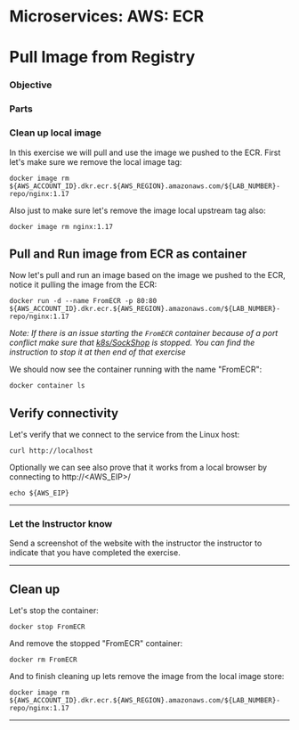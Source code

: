 # Microservices: AWS: ECR
# Pull Image from Registry

### Objective



### Parts




### Clean up local image

In this exercise we will pull and use the image we pushed to the ECR.  First let's make sure we remove the local image tag:

~~~shell
docker image rm ${AWS_ACCOUNT_ID}.dkr.ecr.${AWS_REGION}.amazonaws.com/${LAB_NUMBER}-repo/nginx:1.17
~~~

Also just to make sure let's remove the image local upstream tag also:

~~~shell
docker image rm nginx:1.17
~~~

## Pull and Run image from ECR as container

Now let's pull and run an image based on the image we pushed to the ECR, notice it pulling the image from the ECR:

~~~shell
docker run -d --name FromECR -p 80:80 ${AWS_ACCOUNT_ID}.dkr.ecr.${AWS_REGION}.amazonaws.com/${LAB_NUMBER}-repo/nginx:1.17
~~~

_Note: If there is an issue starting the `FromECR` container because of a port conflict make sure that [k8s/SockShop](../k8s/sockShop.md) is stopped.  You can find the instruction to stop it at then end of that exercise_

We should now see the container running with the name "FromECR":

~~~shell
docker container ls
~~~

## Verify connectivity

Let's verify that we connect to the service from the Linux host:
~~~shell
curl http://localhost
~~~

Optionally we can see also prove that it works from a local browser by connecting to http://<AWS_EIP>/

~~~shell
echo ${AWS_EIP}
~~~

___

### Let the Instructor know

Send a screenshot of the website with the instructor the instructor to indicate that you have completed the exercise.

___

## Clean up

Let's stop the container:

~~~shell
docker stop FromECR
~~~

And remove the stopped "FromECR" container:

~~~shell
docker rm FromECR
~~~

And to finish cleaning up lets remove the image from the local image store:

~~~shell
docker image rm ${AWS_ACCOUNT_ID}.dkr.ecr.${AWS_REGION}.amazonaws.com/${LAB_NUMBER}-repo/nginx:1.17
~~~

___
